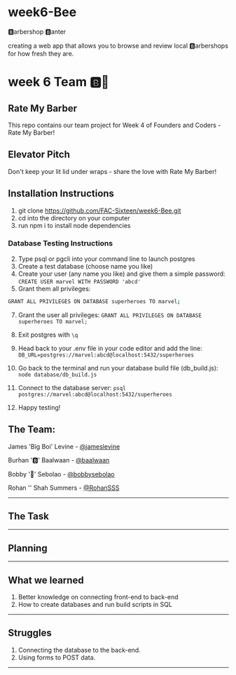 # week6-Bee

:b:arbershop :b:anter

creating a web app that allows you to browse and review local :b:arbershops for how fresh they are.

# week 6 Team :b::bee:

## Rate My Barber

This repo contains our team project for Week 4 of Founders and Coders - Rate My Barber!

## Elevator Pitch

Don't keep your lit lid under wraps - share the love with Rate My Barber!

## Installation Instructions

1. git clone https://github.com/FAC-Sixteen/week6-Bee.git
2. cd into the directory on your computer
3. run npm i to install node dependencies

### Database Testing Instructions
2. Type psql or pgcli into your command line to launch postgres
3. Create a test database (choose name you like)
4. Create your user (any name you like) and give them a simple password:
```CREATE USER marvel WITH PASSWORD 'abcd'```
6. Grant them all privileges:
```sh
GRANT ALL PRIVILEGES ON DATABASE superheroes TO marvel;
```
7. Grant the user all privileges:
```GRANT ALL PRIVILEGES ON DATABASE superheroes TO marvel;```

8. Exit postgres with ```\q```
9. Head back to your .env file in your code editor and add the line:
```DB_URL=postgres://marvel:abcd@localhost:5432/superheroes```

10. Go back to the terminal and run your database build file (db_build.js):
```node database/db_build.js```

11. Connect to the database server:
```psql postgres://marvel:abcd@localhost:5432/superheroes```

12. Happy testing!

## The Team:

James 'Big Boi' Levine - [@jameslevine ](https://github.com/jameslevine)

Burhan ':b:' Baalwaan - [@baalwaan](https://github.com/Baalwaan)

Bobby ':bee:' Sebolao - [@bobbysebolao](https://github.com/bobbysebolao)

Rohan '' Shah Summers - [@RohanSSS](https://github.com/RohanSSS)

---

## The Task

---

## Planning

---

## What we learned

1. Better knowledge on connecting front-end to back-end
2. How to create databases and run build scripts in SQL

---

## Struggles

1. Connecting the database to the back-end.
2. Using forms to POST data.

---









